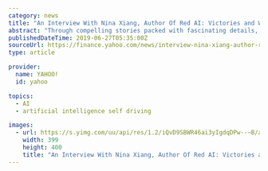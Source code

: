 ```yaml
---
category: news
title: "An Interview With Nina Xiang, Author Of Red AI: Victories and Warnings From China's Rise In Artificial Intelligence"
abstract: "Through compelling stories packed with fascinating details, Xiang dispels the myth and hyperbole surrounding China's position in the artificial ... recognition, self-driving cars, robotics ..."
publishedDateTime: 2019-06-27T05:35:00Z
sourceUrl: https://finance.yahoo.com/news/interview-nina-xiang-author-red-050000823.html
type: article

provider:
  name: YAHOO!
  id: yahoo

topics:
  - AI
  - artificial intelligence self driving

images:
  - url: https://s.yimg.com/uu/api/res/1.2/iQvD9SBWR46ai3yIgdqDPw--~B/aD00MDA7dz0zOTk7c209MTthcHBpZD15dGFjaHlvbg--/http://globalfinance.zenfs.com/en_us/Finance/US_AFTP_PRNEWSWIRE_LIVE/An_Interview_With_Nina_Xiang-1904f6f68cbe337c7e13c29322e15b92
    width: 399
    height: 400
    title: "An Interview With Nina Xiang, Author Of Red AI: Victories and Warnings From China's Rise In Artificial Intelligence"
---
```

